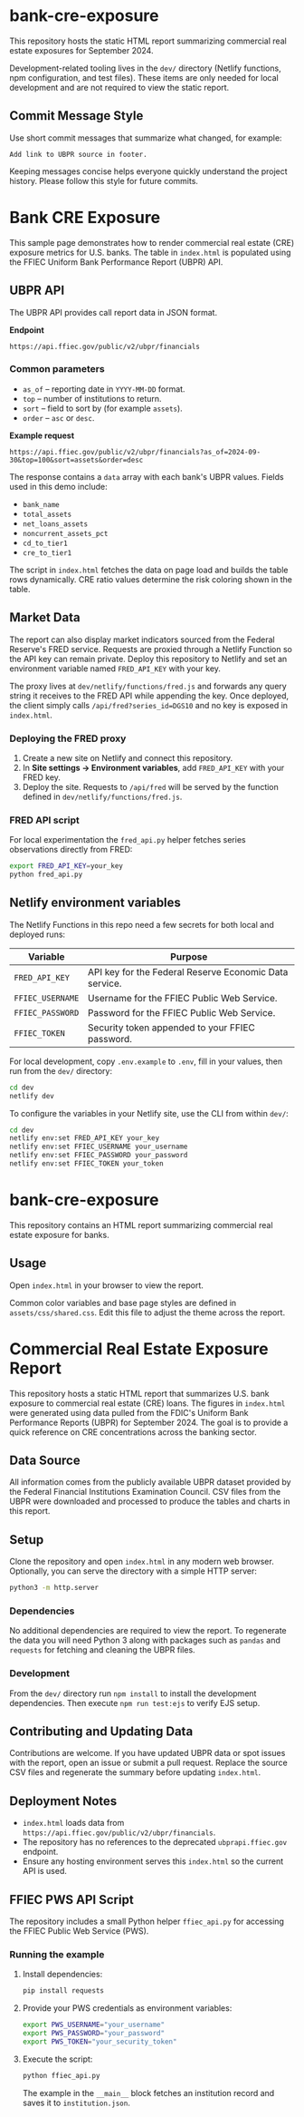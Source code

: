 
# bank-cre-exposure

This repository hosts the static HTML report summarizing commercial real estate exposures for September 2024.

Development-related tooling lives in the `dev/` directory (Netlify functions, npm configuration, and test files). These items are only needed for local development and are not required to view the static report.

## Commit Message Style

Use short commit messages that summarize what changed, for example:

```
Add link to UBPR source in footer.
```

Keeping messages concise helps everyone quickly understand the project history. Please follow this style for future commits.


# Bank CRE Exposure

This sample page demonstrates how to render commercial real estate (CRE) exposure metrics for U.S. banks. The table in `index.html` is populated using the FFIEC Uniform Bank Performance Report (UBPR) API.

## UBPR API

The UBPR API provides call report data in JSON format.

**Endpoint**

```
https://api.ffiec.gov/public/v2/ubpr/financials
```

### Common parameters

- `as_of` – reporting date in `YYYY-MM-DD` format.
- `top` – number of institutions to return.
- `sort` – field to sort by (for example `assets`).
- `order` – `asc` or `desc`.

**Example request**

```
https://api.ffiec.gov/public/v2/ubpr/financials?as_of=2024-09-30&top=100&sort=assets&order=desc
```

The response contains a `data` array with each bank's UBPR values. Fields used in this demo include:

- `bank_name`
- `total_assets`
- `net_loans_assets`
- `noncurrent_assets_pct`
- `cd_to_tier1`
- `cre_to_tier1`

The script in `index.html` fetches the data on page load and builds the table rows dynamically. CRE ratio values determine the risk coloring shown in the table.

## Market Data

The report can also display market indicators sourced from the Federal Reserve's FRED service. Requests are proxied through a Netlify Function so the API key can remain private. Deploy this repository to Netlify and set an environment variable named `FRED_API_KEY` with your key.

The proxy lives at `dev/netlify/functions/fred.js` and forwards any query string it receives to the FRED API while appending the key. Once deployed, the client simply calls `/api/fred?series_id=DGS10` and no key is exposed in `index.html`.

### Deploying the FRED proxy

1. Create a new site on Netlify and connect this repository.
2. In **Site settings → Environment variables**, add `FRED_API_KEY` with your FRED key.
3. Deploy the site. Requests to `/api/fred` will be served by the function defined in `dev/netlify/functions/fred.js`.

### FRED API script

For local experimentation the `fred_api.py` helper fetches series observations directly from FRED:

```bash
export FRED_API_KEY=your_key
python fred_api.py
```

## Netlify environment variables

The Netlify Functions in this repo need a few secrets for both local and deployed runs:

| Variable | Purpose |
| --- | --- |
| `FRED_API_KEY` | API key for the Federal Reserve Economic Data service. |
| `FFIEC_USERNAME` | Username for the FFIEC Public Web Service. |
| `FFIEC_PASSWORD` | Password for the FFIEC Public Web Service. |
| `FFIEC_TOKEN` | Security token appended to your FFIEC password. |

For local development, copy `.env.example` to `.env`, fill in your values, then run from the `dev/` directory:

```bash
cd dev
netlify dev
```

To configure the variables in your Netlify site, use the CLI from within `dev/`:

```bash
cd dev
netlify env:set FRED_API_KEY your_key
netlify env:set FFIEC_USERNAME your_username
netlify env:set FFIEC_PASSWORD your_password
netlify env:set FFIEC_TOKEN your_token
```


# bank-cre-exposure

This repository contains an HTML report summarizing commercial real estate exposure for banks.

## Usage

Open `index.html` in your browser to view the report.

Common color variables and base page styles are defined in `assets/css/shared.css`. Edit this file to adjust the theme across the report.

# Commercial Real Estate Exposure Report

This repository hosts a static HTML report that summarizes U.S. bank exposure to commercial real estate (CRE) loans. The figures in `index.html` were generated using data pulled from the FDIC's Uniform Bank Performance Reports (UBPR) for September 2024. The goal is to provide a quick reference on CRE concentrations across the banking sector.

## Data Source

All information comes from the publicly available UBPR dataset provided by the Federal Financial Institutions Examination Council. CSV files from the UBPR were downloaded and processed to produce the tables and charts in this report.

## Setup

Clone the repository and open `index.html` in any modern web browser. Optionally, you can serve the directory with a simple HTTP server:

```bash
python3 -m http.server
```

### Dependencies

No additional dependencies are required to view the report. To regenerate the data you will need Python 3 along with packages such as `pandas` and `requests` for fetching and cleaning the UBPR files.

### Development

From the `dev/` directory run `npm install` to install the development dependencies. Then execute `npm run test:ejs` to verify EJS setup.

## Contributing and Updating Data

Contributions are welcome. If you have updated UBPR data or spot issues with the report, open an issue or submit a pull request. Replace the source CSV files and regenerate the summary before updating `index.html`.

## Deployment Notes

- `index.html` loads data from `https://api.ffiec.gov/public/v2/ubpr/financials`.
- The repository has no references to the deprecated `ubprapi.ffiec.gov` endpoint.
- Ensure any hosting environment serves this `index.html` so the current API is used.




## FFIEC PWS API Script

The repository includes a small Python helper `ffiec_api.py` for accessing the FFIEC Public Web Service (PWS).

### Running the example

1. Install dependencies:
   ```bash
   pip install requests
   ```
2. Provide your PWS credentials as environment variables:
   ```bash
   export PWS_USERNAME="your_username"
   export PWS_PASSWORD="your_password"
   export PWS_TOKEN="your_security_token"
   ```
3. Execute the script:
   ```bash
   python ffiec_api.py
   ```
   The example in the `__main__` block fetches an institution record and saves it to `institution.json`.

